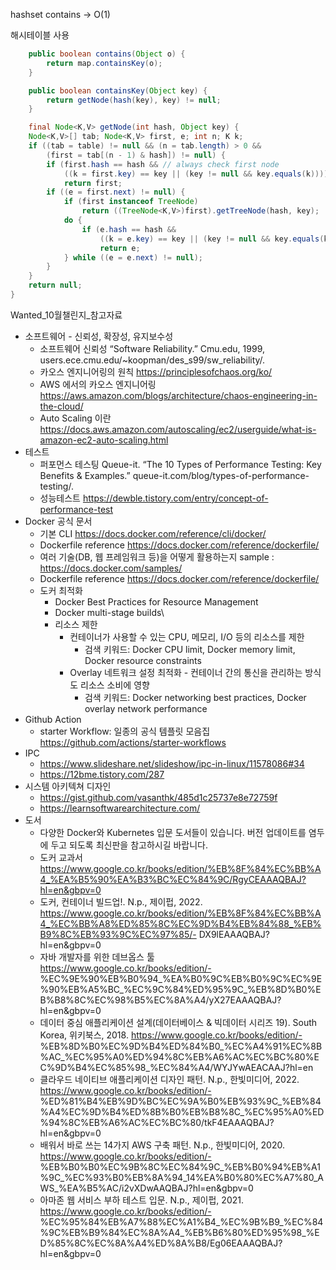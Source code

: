 hashset contains -> O(1)

해시테이블 사용 
```java
    public boolean contains(Object o) {
        return map.containsKey(o);
    }

    public boolean containsKey(Object key) {
        return getNode(hash(key), key) != null;
    }

    final Node<K,V> getNode(int hash, Object key) {
    Node<K,V>[] tab; Node<K,V> first, e; int n; K k;
    if ((tab = table) != null && (n = tab.length) > 0 &&
        (first = tab[(n - 1) & hash]) != null) {
        if (first.hash == hash && // always check first node
            ((k = first.key) == key || (key != null && key.equals(k))))
            return first;
        if ((e = first.next) != null) {
            if (first instanceof TreeNode)
                return ((TreeNode<K,V>)first).getTreeNode(hash, key);
            do {
                if (e.hash == hash &&
                    ((k = e.key) == key || (key != null && key.equals(k))))
                    return e;
            } while ((e = e.next) != null);
        }
    }
    return null;
}
```



Wanted_10월챌린지_참고자료
- 소프트웨어 - 신뢰성, 확장성, 유지보수성
    - 소프트웨어 신뢰성 “Software Reliability.” Cmu.edu, 1999, users.ece.cmu.edu/~koopman/des_s99/sw_reliability/.
    - 카오스 엔지니어링의 원칙 https://principlesofchaos.org/ko/
    - AWS 에서의 카오스 엔지니어링 https://aws.amazon.com/blogs/architecture/chaos-engineering-in-the-cloud/
    - Auto Scaling 이란 https://docs.aws.amazon.com/autoscaling/ec2/userguide/what-is-amazon-ec2-auto-scaling.html
- 테스트
    - 퍼포먼스 테스팅 Queue-it. “The 10 Types of Performance Testing: Key Benefits & Examples.” queue-it.com/blog/types-of-performance-testing/.
    - 성능테스트 https://dewble.tistory.com/entry/concept-of-performance-test
- Docker 공식 문서
    - 기본 CLI https://docs.docker.com/reference/cli/docker/
    - Dockerfile reference https://docs.docker.com/reference/dockerfile/
    - 여러 기술(DB, 웹 프레임워크 등)을 어떻게 활용하는지 sample : https://docs.docker.com/samples/
    - Dockerfile reference https://docs.docker.com/reference/dockerfile/
    - 도커 최적화
        - Docker Best Practices for Resource Management
        - Docker multi-stage builds\
        - 리소스 제한
            - 컨테이너가 사용할 수 있는 CPU, 메모리, I/O 등의 리소스를 제한
                - 검색 키워드: Docker CPU limit, Docker memory limit, Docker resource constraints
            - Overlay 네트워크 설정 최적화 - 컨테이너 간의 통신을 관리하는 방식도 리소스 소비에 영향
                - 검색 키워드: Docker networking best practices, Docker overlay network performance
- Github Action
    - starter Workflow: 일종의 공식 템플릿 모음집 https://github.com/actions/starter-workflows
- IPC
    - https://www.slideshare.net/slideshow/ipc-in-linux/11578086#34
    - https://12bme.tistory.com/287
- 시스템 아키텍쳐 디자인
    - https://gist.github.com/vasanthk/485d1c25737e8e72759f
    - https://learnsoftwarearchitecture.com/
- 도서
    - 다양한 Docker와 Kubernetes 입문 도서들이 있습니다. 버전 업데이트를 염두에 두고 되도록 최신판을 참고하시길 바랍니다.
    - 도커 교과서 https://www.google.co.kr/books/edition/%EB%8F%84%EC%BB%A4_%EA%B5%90%EA%B3%BC%EC%84%9C/RgyCEAAAQBAJ?hl=en&gbpv=0
    - 도커, 컨테이너 빌드업!. N.p., 제이펍, 2022. https://www.google.co.kr/books/edition/%EB%8F%84%EC%BB%A4_%EC%BB%A8%ED%85%8C%EC%9D%B4%EB%84%88_%EB%B9%8C%EB%93%9C%EC%97%85/- DX9lEAAAQBAJ?hl=en&gbpv=0
    - 자바 개발자를 위한 데브옵스 툴 https://www.google.co.kr/books/edition/- %EC%9E%90%EB%B0%94_%EA%B0%9C%EB%B0%9C%EC%9E%90%EB%A5%BC_%EC%9C%84%ED%95%9C_%EB%8D%B0%EB%B8%8C%EC%98%B5%EC%8A%A4/yX27EAAAQBAJ?hl=en&gbpv=0
    - 데이터 중심 애플리케이션 설계(데이터베이스 & 빅데이터 시리즈 19). South Korea, 위키북스, 2018. https://www.google.co.kr/books/edition/- %EB%8D%B0%EC%9D%B4%ED%84%B0_%EC%A4%91%EC%8B%AC_%EC%95%A0%ED%94%8C%EB%A6%AC%EC%BC%80%EC%9D%B4%EC%85%98_%EC%84%A4/WYJYwAEACAAJ?hl=en
    - 클라우드 네이티브 애플리케이션 디자인 패턴. N.p., 한빛미디어, 2022. https://www.google.co.kr/books/edition/- %ED%81%B4%EB%9D%BC%EC%9A%B0%EB%93%9C_%EB%84%A4%EC%9D%B4%ED%8B%B0%EB%B8%8C_%EC%95%A0%ED%94%8C%EB%A6%AC%EC%BC%80/tkF4EAAAQBAJ?hl=en&gbpv=0
    - 배워서 바로 쓰는 14가지 AWS 구축 패턴. N.p., 한빛미디어, 2020. https://www.google.co.kr/books/edition/- %EB%B0%B0%EC%9B%8C%EC%84%9C_%EB%B0%94%EB%A1%9C_%EC%93%B0%EB%8A%94_14%EA%B0%80%EC%A7%80_AWS_%EA%B5%AC/i2vXDwAAQBAJ?hl=en&gbpv=0
    - 아마존 웹 서비스 부하 테스트 입문. N.p., 제이펍, 2021. https://www.google.co.kr/books/edition/- %EC%95%84%EB%A7%88%EC%A1%B4_%EC%9B%B9_%EC%84%9C%EB%B9%84%EC%8A%A4_%EB%B6%80%ED%95%98_%ED%85%8C%EC%8A%A4%ED%8A%B8/Eg06EAAAQBAJ?hl=en&gbpv=0